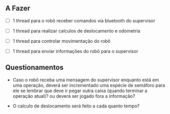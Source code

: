 ## A Fazer
- [ ] 1 thread para o robô receber comandos via bluetooth do supervisor
- [ ] 1 thread para realizar calculos de deslocamento e odometria
- [ ] 1 thread para controlar movimentação do robô
- [ ] 1 thread para enviar informações do robô para o supervisor


## Questionamentos
- Caso o robô receba uma mensagem do supervisor enquanto está em uma operação, deverá ser incrementado uma espécie de semáforo para ele se lembrar que deve ir pegar outra caixa (quando terminar a operação atual)? ou deverá ser jogado fora a informação?

- O calculo de deslocamento será feito a cada quanto tempo?